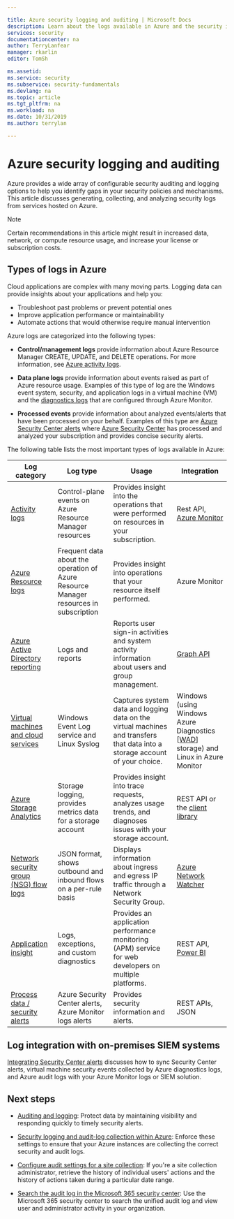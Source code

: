 ```yaml
---

title: Azure security logging and auditing | Microsoft Docs
description: Learn about the logs available in Azure and the security insights you can gain.
services: security
documentationcenter: na
author: TerryLanfear
manager: rkarlin
editor: TomSh

ms.assetid:
ms.service: security
ms.subservice: security-fundamentals
ms.devlang: na
ms.topic: article
ms.tgt_pltfrm: na
ms.workload: na
ms.date: 10/31/2019
ms.author: terrylan

---
```

# Azure security logging and auditing

Azure provides a wide array of configurable security auditing and logging options to help you identify gaps in your security policies and mechanisms. This article discusses generating, collecting, and analyzing security logs from services hosted on Azure.

> [!Note]
> Certain recommendations in this article might result in increased data, network, or compute resource usage, and increase your license or subscription costs.

## Types of logs in Azure

Cloud applications are complex with many moving parts. Logging data can provide insights about your applications and help you:

- Troubleshoot past problems or prevent potential ones
- Improve application performance or maintainability
- Automate actions that would otherwise require manual intervention

Azure logs are categorized into the following types:
* **Control/management logs** provide information about Azure Resource Manager CREATE, UPDATE, and DELETE operations. For more information, see [Azure activity logs](../../azure-monitor/platform/platform-logs-overview.md).

* **Data plane logs** provide information about events raised as part of Azure resource usage. Examples of this type of log are the Windows event system, security, and application logs in a virtual machine (VM) and the [diagnostics logs](../../azure-monitor/platform/platform-logs-overview.md) that are configured through Azure Monitor.

* **Processed events** provide information about analyzed events/alerts that have been processed on your behalf. Examples of this type are [Azure Security Center alerts](../../security-center/security-center-managing-and-responding-alerts.md) where [Azure Security Center](../../security-center/security-center-intro.md) has processed and analyzed your subscription and provides concise security alerts.

The following table lists the most important types of logs available in Azure:

| Log category | Log type | Usage | Integration |
| ------------ | -------- | ------ | ----------- |
|[Activity logs](../../azure-monitor/platform/platform-logs-overview.md)|Control-plane events on Azure Resource Manager resources|	Provides insight into the operations that were performed on resources in your subscription.|	Rest API, [Azure Monitor](../../azure-monitor/platform/platform-logs-overview.md)|
|[Azure Resource logs](../../azure-monitor/platform/platform-logs-overview.md)|Frequent data about the operation of Azure Resource Manager resources in subscription|	Provides insight into operations that your resource itself performed.| Azure Monitor|
|[Azure Active Directory reporting](../../active-directory/reports-monitoring/overview-reports.md)|Logs and reports | Reports user sign-in activities and system activity information about users and group management.|[Graph API](../../active-directory/develop/active-directory-graph-api-quickstart.md)|
|[Virtual machines and cloud services](../../azure-monitor/learn/quick-collect-azurevm.md)|Windows Event Log service and Linux Syslog|	Captures system data and logging data on the virtual machines and transfers that data into a storage account of your choice.|	Windows (using Windows Azure Diagnostics [[WAD](../../monitoring-and-diagnostics/azure-diagnostics.md)] storage) and Linux in Azure Monitor|
|[Azure Storage Analytics](https://docs.microsoft.com/rest/api/storageservices/fileservices/storage-analytics)|Storage logging, provides metrics data for a storage account|Provides insight into trace requests, analyzes usage trends, and diagnoses issues with your storage account.|	REST API or the [client library](https://msdn.microsoft.com/library/azure/mt347887.aspx)|
|[Network security group (NSG) flow logs](../../network-watcher/network-watcher-nsg-flow-logging-overview.md)|JSON format, shows outbound and inbound flows on a per-rule basis|Displays information about ingress and egress IP traffic through a Network Security Group.|[Azure Network Watcher](../../network-watcher/network-watcher-monitoring-overview.md)|
|[Application insight](../../azure-monitor/app/app-insights-overview.md)|Logs, exceptions, and custom diagnostics|	Provides an application performance monitoring (APM) service for web developers on multiple platforms.|	REST API, [Power BI](https://powerbi.microsoft.com/documentation/powerbi-azure-and-power-bi/)|
|[Process data / security alerts](../../security-center/security-center-intro.md)|	Azure Security Center alerts, Azure Monitor logs alerts|	Provides security information and alerts.| 	REST APIs, JSON|

## Log integration with on-premises SIEM systems
[Integrating Security Center alerts](../../security-center/security-center-export-data-to-siem.md) discusses how to sync Security Center alerts, virtual machine security events collected by Azure diagnostics logs, and Azure audit logs with your Azure Monitor logs or SIEM solution.

## Next steps

- [Auditing and logging](management-monitoring-overview.md): Protect data by maintaining visibility and responding quickly to timely security alerts.

- [Security logging and audit-log collection within Azure](https://azure.microsoft.com/resources/videos/security-logging-and-audit-log-collection/): Enforce these settings to ensure that your Azure instances are collecting the correct security and audit logs.

- [Configure audit settings for a site collection](https://support.office.com/article/Configure-audit-settings-for-a-site-collection-A9920C97-38C0-44F2-8BCB-4CF1E2AE22D2?ui=&rs=&ad=US): If you're a site collection administrator, retrieve the history of individual users' actions and the history of actions taken during a particular date range.

- [Search the audit log in the Microsoft 365 security center](/microsoft-365/compliance/search-the-audit-log-in-security-and-compliance): Use the Microsoft 365 security center to search the unified audit log and view user and administrator activity in your organization.

